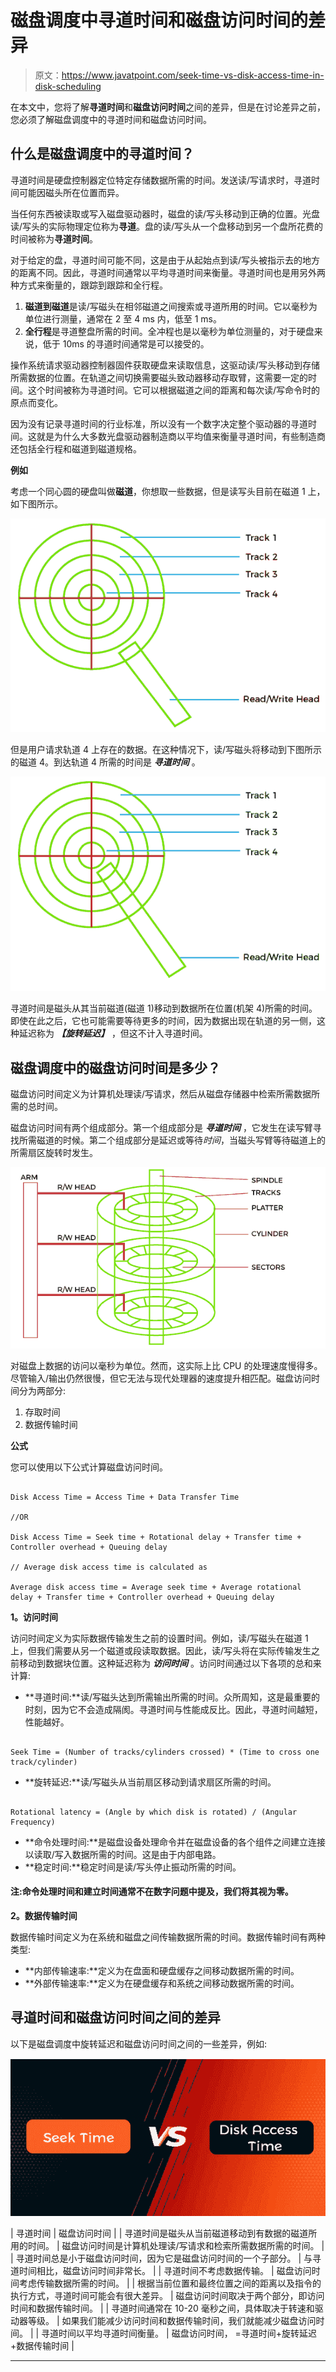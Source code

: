 # 磁盘调度中寻道时间和磁盘访问时间的差异

> 原文：<https://www.javatpoint.com/seek-time-vs-disk-access-time-in-disk-scheduling>

在本文中，您将了解**寻道时间**和**磁盘访问时间**之间的差异，但是在讨论差异之前，您必须了解磁盘调度中的寻道时间和磁盘访问时间。

## 什么是磁盘调度中的寻道时间？

寻道时间是硬盘控制器定位特定存储数据所需的时间。发送读/写请求时，寻道时间可能因磁头所在位置而异。

当任何东西被读取或写入磁盘驱动器时，磁盘的读/写头移动到正确的位置。光盘读/写头的实际物理定位称为**寻道**。盘的读/写头从一个盘移动到另一个盘所花费的时间被称为**寻道时间**。

对于给定的盘，寻道时间可能不同，这是由于从起始点到读/写头被指示去的地方的距离不同。因此，寻道时间通常以平均寻道时间来衡量。寻道时间也是用另外两种方式来衡量的，跟踪到跟踪和全行程。

1.  **磁道到磁道**是读/写磁头在相邻磁道之间搜索或寻道所用的时间。它以毫秒为单位进行测量，通常在 2 至 4 ms 内，低至 1 ms。
2.  **全行程**是寻道整盘所需的时间。全冲程也是以毫秒为单位测量的，对于硬盘来说，低于 10ms 的寻道时间通常是可以接受的。

操作系统请求驱动器控制器固件获取硬盘来读取信息，这驱动读/写头移动到存储所需数据的位置。在轨道之间切换需要磁头致动器移动存取臂，这需要一定的时间。这个时间被称为寻道时间。它可以根据磁道之间的距离和每次读/写命令时的原点而变化。

因为没有记录寻道时间的行业标准，所以没有一个数字决定整个驱动器的寻道时间。这就是为什么大多数光盘驱动器制造商以平均值来衡量寻道时间，有些制造商还包括全行程和磁道到磁道规格。

**例如**

考虑一个同心圆的硬盘叫做**磁道**，你想取一些数据，但是读写头目前在磁道 1 上，如下图所示。

![Seek Time vs Disk Access Time in Disk Scheduling](img/9f2e7bb7426bef68ef3c258227ee9f07.png)

但是用户请求轨道 4 上存在的数据。在这种情况下，读/写磁头将移动到下图所示的磁道 4。到达轨道 4 所需的时间是 ***寻道时间*** 。

![Seek Time vs Disk Access Time in Disk Scheduling](img/53c2cc7ed152539499d4d60e44dfe784.png)

寻道时间是磁头从其当前磁道(磁道 1)移动到数据所在位置(机架 4)所需的时间。即使在此之后，它也可能需要等待更多的时间，因为数据出现在轨道的另一侧，这种延迟称为 ***【旋转延迟】*** ，但这不计入寻道时间。

## 磁盘调度中的磁盘访问时间是多少？

磁盘访问时间定义为计算机处理读/写请求，然后从磁盘存储器中检索所需数据所需的总时间。

磁盘访问时间有两个组成部分。第一个组成部分是 ***寻道时间*** ，它发生在读写臂寻找所需磁道的时候。第二个组成部分是延迟或等待*时间*，当磁头写臂等待磁道上的所需扇区旋转时发生。

![Seek Time vs Disk Access Time in Disk Scheduling](img/d94b0d72d10bf3b9d3aa6253bdcbdd5a.png)

对磁盘上数据的访问以毫秒为单位。然而，这实际上比 CPU 的处理速度慢得多。尽管输入/输出仍然很慢，但它无法与现代处理器的速度提升相匹配。磁盘访问时间分为两部分:

1.  存取时间
2.  数据传输时间

**公式**

您可以使用以下公式计算磁盘访问时间。

```

Disk Access Time = Access Time + Data Transfer Time 

//OR

Disk Access Time = Seek time + Rotational delay + Transfer time + Controller overhead + Queuing delay

// Average disk access time is calculated as

Average disk access time = Average seek time + Average rotational delay + Transfer time + Controller overhead + Queuing delay

```

**1。访问时间**

访问时间定义为实际数据传输发生之前的设置时间。例如，读/写磁头在磁道 1 上，但我们需要从另一个磁道或段读取数据。因此，读/写头将在实际传输发生之前移动到数据块位置。这种延迟称为 ***访问时间*** 。访问时间通过以下各项的总和来计算:

*   **寻道时间:**读/写磁头达到所需输出所需的时间。众所周知，这是最重要的时刻，因为它不会造成隔阂。寻道时间与性能成反比。因此，寻道时间越短，性能越好。

```

Seek Time = (Number of tracks/cylinders crossed) * (Time to cross one track/cylinder)

```

*   **旋转延迟:**读/写磁头从当前扇区移动到请求扇区所需的时间。

```

Rotational latency = (Angle by which disk is rotated) / (Angular Frequency)

```

*   **命令处理时间:**是磁盘设备处理命令并在磁盘设备的各个组件之间建立连接以读取/写入数据所需的时间。这是由于内部电路。
*   **稳定时间:**稳定时间是读/写头停止振动所需的时间。

#### 注:命令处理时间和建立时间通常不在数字问题中提及，我们将其视为零。

**2。数据传输时间**

数据传输时间定义为在系统和磁盘之间传输数据所需的时间。数据传输时间有两种类型:

*   **内部传输速率:**定义为在盘面和硬盘缓存之间移动数据所需的时间。
*   **外部传输速率:**定义为在硬盘缓存和系统之间移动数据所需的时间。

## 寻道时间和磁盘访问时间之间的差异

以下是磁盘调度中旋转延迟和磁盘访问时间之间的一些差异，例如:

![Seek Time vs Disk Access Time in Disk Scheduling](img/2f1079b243f7e6df6dd64b20942435e0.png)

| 寻道时间 | 磁盘访问时间 |
| 寻道时间是磁头从当前磁道移动到有数据的磁道所用的时间。 | 磁盘访问时间是计算机处理读/写请求和检索所需数据所需的时间。 |
| 寻道时间总是小于磁盘访问时间，因为它是磁盘访问时间的一个子部分。 | 与寻道时间相比，磁盘访问时间非常长。 |
| 寻道时间不考虑数据传输。 | 磁盘访问时间考虑传输数据所需的时间。 |
| 根据当前位置和最终位置之间的距离以及指令的执行方式，寻道时间可能会有很大差异。 | 磁盘访问时间取决于两个部分，即访问时间和数据传输时间。 |
| 寻道时间通常在 10-20 毫秒之间，具体取决于转速和驱动器等级。 | 如果我们能减少访问时间和数据传输时间，我们就能减少磁盘访问时间。 |
| 寻道时间以平均寻道时间衡量。 | 磁盘访问时间，
=寻道时间+旋转延迟+数据传输时间 |

* * *